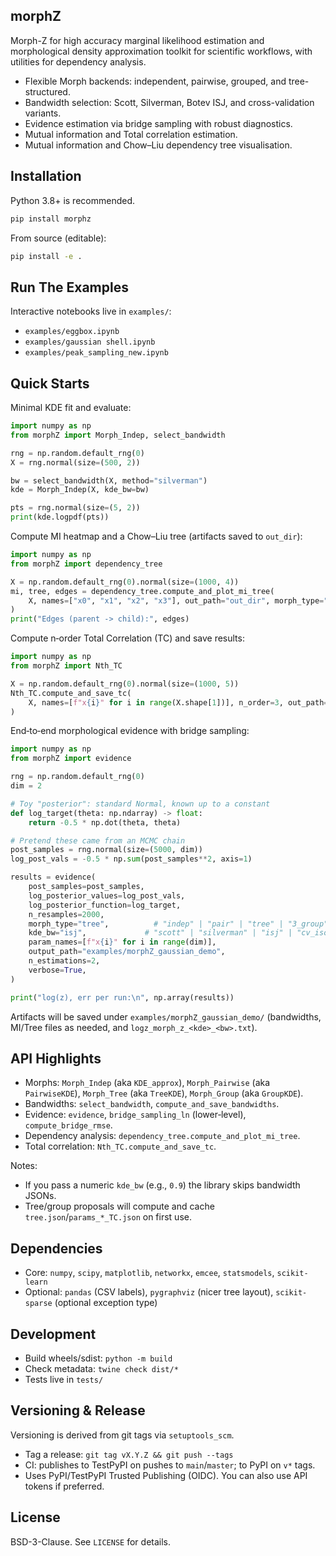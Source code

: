 ## morphZ

Morph-Z for high accuracy marginal likelihood estimation and morphological density approximation toolkit for scientific workflows, with utilities for dependency analysis.

- Flexible Morph backends: independent, pairwise, grouped, and tree-structured.
- Bandwidth selection: Scott, Silverman, Botev ISJ, and cross-validation variants.
- Evidence estimation via bridge sampling with robust diagnostics.
- Mutual information and Total correlation estimation.
- Mutual information and Chow–Liu dependency tree visualisation.

## Installation

Python 3.8+ is recommended.

```bash
pip install morphz
```

From source (editable):

```bash
pip install -e .
```

## Run The Examples

Interactive notebooks live in `examples/`:

- `examples/eggbox.ipynb`
- `examples/gaussian shell.ipynb`
- `examples/peak_sampling_new.ipynb`


## Quick Starts

Minimal KDE fit and evaluate:

```python
import numpy as np
from morphZ import Morph_Indep, select_bandwidth

rng = np.random.default_rng(0)
X = rng.normal(size=(500, 2))

bw = select_bandwidth(X, method="silverman")
kde = Morph_Indep(X, kde_bw=bw)

pts = rng.normal(size=(5, 2))
print(kde.logpdf(pts))
```

Compute MI heatmap and a Chow–Liu tree (artifacts saved to `out_dir`):

```python
import numpy as np
from morphZ import dependency_tree

X = np.random.default_rng(0).normal(size=(1000, 4))
mi, tree, edges = dependency_tree.compute_and_plot_mi_tree(
    X, names=["x0", "x1", "x2", "x3"], out_path="out_dir", morph_type="tree"
)
print("Edges (parent -> child):", edges)
```

Compute n‑order Total Correlation (TC) and save results:

```python
import numpy as np
from morphZ import Nth_TC

X = np.random.default_rng(0).normal(size=(1000, 5))
Nth_TC.compute_and_save_tc(
    X, names=[f"x{i}" for i in range(X.shape[1])], n_order=3, out_path="out_dir"
)
```

End‑to‑end morphological evidence with bridge sampling:

```python
import numpy as np
from morphZ import evidence

rng = np.random.default_rng(0)
dim = 2

# Toy "posterior": standard Normal, known up to a constant
def log_target(theta: np.ndarray) -> float:
    return -0.5 * np.dot(theta, theta)

# Pretend these came from an MCMC chain
post_samples = rng.normal(size=(5000, dim))
log_post_vals = -0.5 * np.sum(post_samples**2, axis=1)

results = evidence(
    post_samples=post_samples,
    log_posterior_values=log_post_vals,
    log_posterior_function=log_target,
    n_resamples=2000,
    morph_type="tree",          # "indep" | "pair" | "tree" | "3_group" | ...
    kde_bw="isj",             # "scott" | "silverman" | "isj" | "cv_iso" | "cv_diag" | numeric
    param_names=[f"x{i}" for i in range(dim)],
    output_path="examples/morphZ_gaussian_demo",
    n_estimations=2,
    verbose=True,
)

print("log(z), err per run:\n", np.array(results))
```

Artifacts will be saved under `examples/morphZ_gaussian_demo/` (bandwidths, MI/Tree files as needed, and `logz_morph_z_<kde>_<bw>.txt`).

## API Highlights

- Morphs: `Morph_Indep` (aka `KDE_approx`), `Morph_Pairwise` (aka `PairwiseKDE`), `Morph_Tree` (aka `TreeKDE`), `Morph_Group` (aka `GroupKDE`).
- Bandwidths: `select_bandwidth`, `compute_and_save_bandwidths`.
- Evidence: `evidence`, `bridge_sampling_ln` (lower‑level), `compute_bridge_rmse`.
- Dependency analysis: `dependency_tree.compute_and_plot_mi_tree`.
- Total correlation: `Nth_TC.compute_and_save_tc`.

Notes:

- If you pass a numeric `kde_bw` (e.g., `0.9`) the library skips bandwidth JSONs.
- Tree/group proposals will compute and cache `tree.json`/`params_*_TC.json` on first use.

## Dependencies

- Core: `numpy`, `scipy`, `matplotlib`, `networkx`, `emcee`, `statsmodels`, `scikit-learn`
- Optional: `pandas` (CSV labels), `pygraphviz` (nicer tree layout), `scikit-sparse` (optional exception type)

## Development

- Build wheels/sdist: `python -m build`
- Check metadata: `twine check dist/*`
- Tests live in `tests/`

## Versioning & Release

Versioning is derived from git tags via `setuptools_scm`.

- Tag a release: `git tag vX.Y.Z && git push --tags`
- CI: publishes to TestPyPI on pushes to `main`/`master`; to PyPI on `v*` tags.
- Uses PyPI/TestPyPI Trusted Publishing (OIDC). You can also use API tokens if preferred.

## License

BSD-3-Clause. See `LICENSE` for details.

